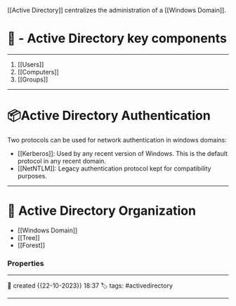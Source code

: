 
[[Active Directory]] centralizes the administration of a [[Windows Domain]]. 

# 🚀 - Active Directory key components
---
1. [[Users]]
2. [[Computers]]
3. [[Groups]]

--- 
# 📦Active Directory Authentication

Two protocols can be used for network authentication in windows domains:

- [[Kerberos]]: Used by any recent version of Windows. This is the default protocol in any recent domain.
- [[NetNTLM]]: Legacy authentication protocol kept for compatibility purposes.

--- 
# 🌳 Active Directory Organization

- [[Windows Domain]]
- [[Tree]]
- [[Forest]]



### Properties
---
📆 created   {{22-10-2023}} 18:37
🏷️ tags: #activedirectory

---
